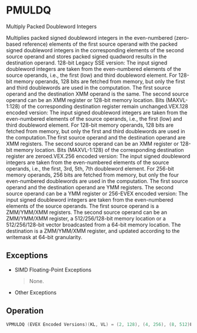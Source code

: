 # PMULDQ

Multiply Packed Doubleword Integers

Multiplies packed signed doubleword integers in the even-numbered (zero-based reference) elements of the first source operand with the packed signed doubleword integers in the corresponding elements of the second source operand and stores packed signed quadword results in the destination operand.
128-bit Legacy SSE version: The input signed doubleword integers are taken from the even-numbered elements of the source operands, i.e., the first (low) and third doubleword element.
For 128-bit memory operands, 128 bits are fetched from memory, but only the first and third doublewords are used in the computation.
The first source operand and the destination XMM operand is the same.
The second source operand can be an XMM register or 128-bit memory location.
Bits (MAXVL-1:128) of the corresponding destination register remain unchanged.VEX.128 encoded version: The input signed doubleword integers are taken from the even-numbered elements of the source operands, i.e., the first (low) and third doubleword element.
For 128-bit memory operands, 128 bits are fetched from memory, but only the first and third doublewords are used in the computation.The first source operand and the destination operand are XMM registers.
The second source operand can be an XMM register or 128-bit memory location.
Bits (MAXVL-1:128) of the corresponding destination register are zeroed.VEX.256 encoded version: The input signed doubleword integers are taken from the even-numbered elements of the source operands, i.e., the first, 3rd, 5th, 7th doubleword element.
For 256-bit memory operands, 256 bits are fetched from memory, but only the four even-numbered doublewords are used in the computation.
The first source operand and the destination operand are YMM registers.
The second source operand can be a YMM register or 256-EVEX encoded version: The input signed doubleword integers are taken from the even-numbered elements of the source operands.
The first source operand is a ZMM/YMM/XMM registers.
The second source operand can be an ZMM/YMM/XMM register, a 512/256/128-bit memory location or a 512/256/128-bit vector broadcasted from a 64-bit memory location.
The destination is a ZMM/YMM/XMM register, and updated according to the writemask at 64-bit granularity.


## Exceptions

- SIMD Floating-Point Exceptions
  > None.
- Other Exceptions

## Operation

```C
VPMULDQ (EVEX Encoded Versions)(KL, VL) = (2, 128), (4, 256), (8, 512)FOR j := 0 TO KL-1i := j * 64IF k1[j] OR *no writemask*THEN IF (EVEX.b = 1) AND (SRC2 *is memory*)THEN DEST[i+63:i] := SignExtend64( SRC1[i+31:i]) * SignExtend64( SRC2[31:0])ELSE DEST[i+63:i] := SignExtend64( SRC1[i+31:i]) * SignExtend64( SRC2[i+31:i])FI;ELSE IF *merging-masking*; merging-maskingTHEN *DEST[i+63:i] remains unchanged*ELSE *zeroing-masking*; zeroing-maskingDEST[i+63:i] := 0FIFI;ENDFORDEST[MAXVL-1:VL] := 0VPMULDQ (VEX.256 Encoded Version)DEST[63:0] := SignExtend64( SRC1[31:0]) * SignExtend64( SRC2[31:0])DEST[127:64] := SignExtend64( SRC1[95:64]) * SignExtend64( SRC2[95:64])DEST[191:128] := SignExtend64( SRC1[159:128]) * SignExtend64( SRC2[159:128])DEST[255:192] := SignExtend64( SRC1[223:192]) * SignExtend64( SRC2[223:192])DEST[MAXVL-1:256] := 0VPMULDQ (VEX.128 Encoded Version)DEST[63:0] := SignExtend64( SRC1[31:0]) * SignExtend64( SRC2[31:0])DEST[127:64] := SignExtend64( SRC1[95:64]) * SignExtend64( SRC2[95:64])DEST[MAXVL-1:128] := 0PMULDQ (128-bit Legacy SSE Version)DEST[63:0] := SignExtend64( DEST[31:0]) * SignExtend64( SRC[31:0])DEST[127:64] := SignExtend64( DEST[95:64]) * SignExtend64( SRC[95:64])DEST[MAXVL-1:128] (Unmodified)Intel C/C++ Compiler Intrinsic EquivalentVPMULDQ __m512i _mm512_mul_epi32(__m512i a, __m512i b);VPMULDQ __m512i _mm512_mask_mul_epi32(__m512i s, __mmask8 k, __m512i a, __m512i b);VPMULDQ __m512i _mm512_maskz_mul_epi32( __mmask8 k, __m512i a, __m512i b);VPMULDQ __m256i _mm256_mask_mul_epi32(__m256i s, __mmask8 k, __m256i a, __m256i b);VPMULDQ __m256i _mm256_mask_mul_epi32( __mmask8 k, __m256i a, __m256i b);VPMULDQ __m128i _mm_mask_mul_epi32(__m128i s, __mmask8 k, __m128i a, __m128i b);VPMULDQ __m256i _mm256_mul_epi32( __m256i a, __m256i b);
```
